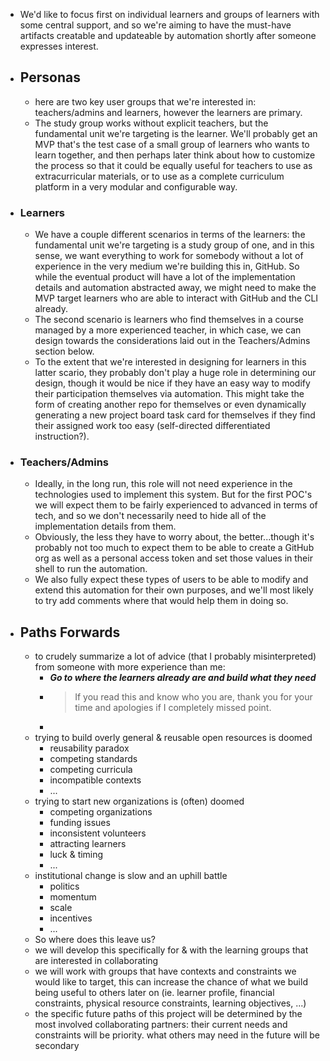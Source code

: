 - We'd like to focus first on individual learners and groups of learners with some central support, and so we're aiming to have the must-have artifacts creatable and updateable by automation shortly after someone expresses interest.
- ## Personas
	- here are two key user groups that we're interested in: teachers/admins and learners, however the learners are primary.
	- The study group works without explicit teachers, but the fundamental unit we're targeting is the learner. We'll probably get an MVP that's the test case of a small group of learners who wants to learn together, and then perhaps later think about how to customize the process so that it could be equally useful for teachers to use as extracurricular materials, or to use as a complete curriculum platform in a very modular and configurable way.
- ### Learners
	- We have a couple different scenarios in terms of the learners: the fundamental unit we're targeting is a study group of one, and in this sense, we want everything to work for somebody without a lot of experience in the very medium we're building this in, GitHub. So while the eventual product will have a lot of the implementation details and automation abstracted away, we might need to make the MVP target learners who are able to interact with GitHub and the CLI already.
	- The second scenario is learners who find themselves in a course managed by a more experienced teacher, in which case, we can design towards the considerations laid out in the Teachers/Admins section below.
	- To the extent that we're interested in designing for learners in this latter scario, they probably don't play a huge role in determining our design, though it would be nice if they have an easy way to modify their participation themselves via automation. This might take the form of creating another repo for themselves or even dynamically generating a new project board task card for themselves if they find their assigned work too easy (self-directed differentiated instruction?).
- ### Teachers/Admins
	- Ideally, in the long run, this role will not need experience in the technologies used to implement this system. But for the first POC's we will expect them to be fairly experienced to advanced in terms of tech, and so we don't necessarily need to hide all of the implementation details from them.
	- Obviously, the less they have to worry about, the better...though it's probably not too much to expect them to be able to create a GitHub org as well as a personal access token and set those values in their shell to run the automation.
	- We also fully expect these types of users to be able to modify and extend this automation for their own purposes, and we'll most likely to try add comments where that would help them in doing so.
- ## Paths Forwards
	- to crudely summarize a lot of advice (that I probably misinterpreted) from someone with more experience than me:
		- ***Go to where the learners already are and build what they need***
		- > If you read this and know who you are, thank you for your time and apologies if I completely missed point.
		-
	- trying to build overly general & reusable open resources is doomed
		- reusability paradox
		- competing standards
		- competing curricula
		- incompatible contexts
		- ...
	- trying to start new organizations is (often) doomed
		- competing organizations
		- funding issues
		- inconsistent volunteers
		- attracting learners
		- luck & timing
		- ...
	- institutional change is slow and an uphill battle
		- politics
		- momentum
		- scale
		- incentives
		- ...
	- So where does this leave us?
	- we will develop this specifically for & with the learning groups that are interested in collaborating
	- we will work with groups that have contexts and constraints we would like to target, this can increase the chance of what we build being useful to others later on (ie. learner profile, financial constraints, physical resource constraints, learning objectives, ...)
	- the specific future paths of this project will be determined by the most involved collaborating partners: their current needs and constraints will be priority. what others may need in the future will be secondary